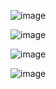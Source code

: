 ![image](https://user-images.githubusercontent.com/37501487/206035379-07632cc0-c526-4879-aa49-0aa071397665.png)

![image](https://user-images.githubusercontent.com/37501487/206035450-44efafd4-9a0a-4101-b46f-1693083526dc.png)

![image](https://user-images.githubusercontent.com/37501487/206035488-f283387d-a33c-444b-ba9a-b9ba8a30073a.png)

![image](https://user-images.githubusercontent.com/37501487/206035541-043aff2a-2457-472b-b81e-288a57c67fbe.png)
